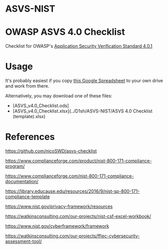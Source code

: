 # ASVS-NIST
# OWASP ASVS 4.0 Checklist

Checklist for OWASP's [Application Security Verification Standard 4.0.1](https://www.owasp.org/index.php/Category:OWASP_Application_Security_Verification_Standard_Project)

# Usage
It's probably easiest if you copy [this Google Spreadsheet](https://docs.google.com/spreadsheets/d/11BNnfM8ImoL7PolLTgPch7xfdQDYTRfELbnayfZLDNI/edit#gid=1971184028) to your own drive and work from there.

Alternatively, you may download one of these files:

* [ASVS_v4.0_Checklist.ods]
* [ASVS_v4.0_Checklist.xlsx](../D1sh/ASVS-NIST/ASVS 4.0 Checklist (template).xlsx)

# References
https://github.com/nicoSWD/asvs-checklist

https://www.complianceforge.com/product/nist-800-171-compliance-program/

https://www.complianceforge.com/nist-800-171-compliance-documentation/

https://library.educause.edu/resources/2016/9/nist-sp-800-171-compliance-template

https://www.nist.gov/privacy-framework/resources

https://watkinsconsulting.com/our-projects/nist-csf-excel-workbook/

https://www.nist.gov/cyberframework/framework

https://watkinsconsulting.com/our-projects/ffiec-cybersecurity-assessment-tool/
